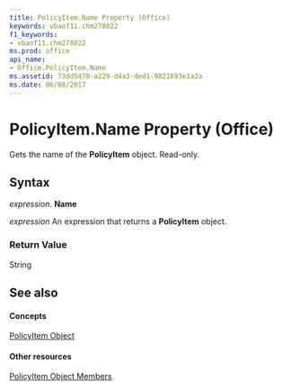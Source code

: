 ```yaml
---
title: PolicyItem.Name Property (Office)
keywords: vbaof11.chm278022
f1_keywords:
- vbaof11.chm278022
ms.prod: office
api_name:
- Office.PolicyItem.Name
ms.assetid: 73dd5470-a229-d4a3-ded1-9821693e1a2a
ms.date: 06/08/2017
---
```



# PolicyItem.Name Property (Office)

Gets the name of the **PolicyItem** object. Read-only.


## Syntax

 _expression_. **Name**

 _expression_ An expression that returns a **PolicyItem** object.


### Return Value

String


## See also


#### Concepts


[PolicyItem Object](policyitem-object-office.md)
#### Other resources


[PolicyItem Object Members](policyitem-members-office.md)

